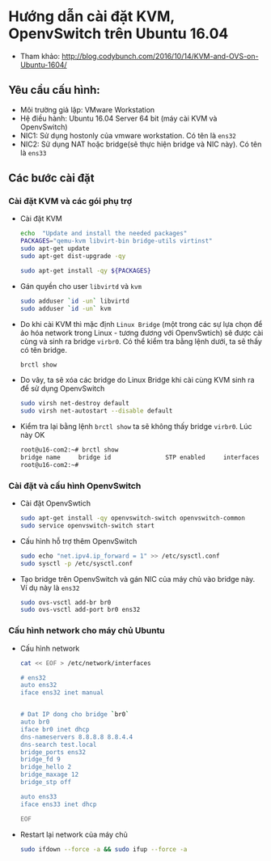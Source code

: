 # Hướng dẫn cài đặt KVM, OpenvSwitch trên Ubuntu 16.04

- Tham khảo: http://blog.codybunch.com/2016/10/14/KVM-and-OVS-on-Ubuntu-1604/

## Yêu cầu cấu hình:
- Môi trường giả lập: VMware Workstation 
- Hệ điều hành: Ubuntu 16.04 Server 64 bit (máy cài KVM và OpenvSwitch)
- NIC1: Sử dụng hostonly của vmware workstation. Có tên là `ens32`
- NIC2: Sử dụng NAT hoặc bridge(sẽ thực hiện bridge và NIC này). Có tên là `ens33`

## Các bước cài đặt
### Cài đặt KVM và các gói phụ trợ

- Cài đặt KVM
	```sh 
	echo  "Update and install the needed packages"
	PACKAGES="qemu-kvm libvirt-bin bridge-utils virtinst"
	sudo apt-get update
	sudo apt-get dist-upgrade -qy

	sudo apt-get install -qy ${PACKAGES}
	```

- Gán quyền cho user `libvirtd` và `kvm`
	```sh
	sudo adduser `id -un` libvirtd
	sudo adduser `id -un` kvm
	```

- Do khi cài KVM thì mặc định `Linux Bridge` (một trong các sự lựa chọn để ảo hóa network trong Linux - tương đương với OpenvSwtich) sẽ được cài cùng và sinh ra bridge `virbr0`. Có thể kiểm tra bằng lệnh dưới, ta sẽ thấy có tên bridge.
	```sh
	brctl show
	```

- Do vây, ta sẽ xóa các bridge do Linux Bridge khi cài cùng KVM sinh ra để sử dụng OpenvSwitch
	```sh
	sudo virsh net-destroy default 
	sudo virsh net-autostart --disable default
	```

- Kiểm tra lại bằng lệnh `brctl show` ta sẽ không thấy bridge `virbr0`. Lúc này OK
	```sh
	root@u16-com2:~# brctl show
	bridge name     bridge id               STP enabled     interfaces
	root@u16-com2:~#
	```


### Cài đặt và cấu hình OpenvSwitch

- Cài đặt OpenvSwtich
	```sh
	sudo apt-get install -qy openvswitch-switch openvswitch-common 
	sudo service openvswitch-switch start
	```

- Cấu hình hỗ trợ thêm OpenvSwitch
	```sh
	sudo echo "net.ipv4.ip_forward = 1" >> /etc/sysctl.conf
	sudo sysctl -p /etc/sysctl.conf
	```

- Tạo bridge trên OpenvSwitch và gán NIC của máy chủ vào bridge này. Ví dụ này là `ens32`
	```sh
	sudo ovs-vsctl add-br br0
	sudo ovs-vsctl add-port br0 ens32
	```

### Cấu hình network cho máy chủ Ubuntu

- Cấu hình network 

	```sh
	cat << EOF > /etc/network/interfaces

	# ens32
	auto ens32
	iface ens32 inet manual


	# Dat IP dong cho bridge `br0`
	auto br0
	iface br0 inet dhcp
	dns-nameservers 8.8.8.8 8.8.4.4
	dns-search test.local
	bridge_ports ens32
	bridge_fd 9
	bridge_hello 2
	bridge_maxage 12
	bridge_stp off

	auto ens33
	iface ens33 inet dhcp

	EOF
	```

- Restart lại network của máy chủ

	```sh
	sudo ifdown --force -a && sudo ifup --force -a
	```